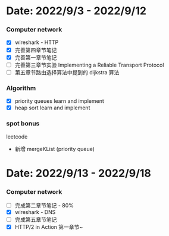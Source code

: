 # Date: 2022/9/3 - 2022/9/12

### Computer network

- [x] wireshark - HTTP
- [x] 完善第四章节笔记
- [x] 完善第一章节笔记
- [ ] 完善第三章节实验 Implementing a Reliable Transport Protocol
- [ ] 第五章节路由选择算法中提到的 dijkstra 算法

### Algorithm

- [x] priority queues learn and implement
- [x] heap sort learn and implement

### spot bonus

leetcode

- 新增 mergeKList (priority queue)

# Date: 2022/9/13 - 2022/9/18

### Computer network

- [ ] 完成第二章节笔记 - 80%
- [x] wireshark - DNS
- [ ] 完成第五章节笔记
- [x] HTTP/2 in Action 第一章节~
